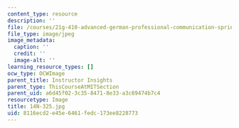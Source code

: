 ```yaml
---
content_type: resource
description: ''
file: /courses/21g-410-advanced-german-professional-communication-spring-2017/8116ecd2e45e6461fedc173ee8228773_14N-325.jpg
file_type: image/jpeg
image_metadata:
  caption: ''
  credit: ''
  image-alt: ''
learning_resource_types: []
ocw_type: OCWImage
parent_title: Instructor Insights
parent_type: ThisCourseAtMITSection
parent_uid: a6d45f02-3c35-8471-8e33-a3c69474b7c4
resourcetype: Image
title: 14N-325.jpg
uid: 8116ecd2-e45e-6461-fedc-173ee8228773
---
```

